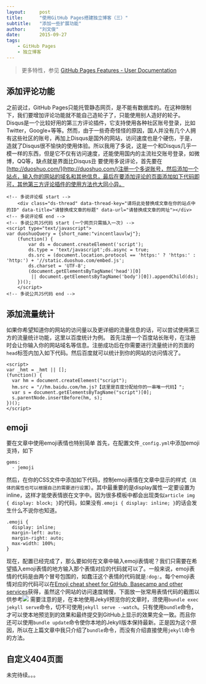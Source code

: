 ```yaml
---
layout:     post
title:      "使用GitHub Pages搭建独立博客（三）"
subtitle:   "添加一些扩展功能"
author:     "刘文俊"
date:       2015-09-27
tags:
    - GitHub Pages
    - 独立博客
---
```


> 更多特性，参见 [GitHub Pages Features - User Documentation](https://help.github.com/categories/github-pages-features/)

## 添加评论功能
之前说过，GitHub Pages只能托管静态网页，是不能有数据库的。在这种限制下，我们要增加评论功能就不能自己造轮子了，只能使用别人造好的轮子。Disqus是一个比较好用的第三方评论插件，它支持使用各种社区账号登录，比如Twitter，Google+等等。然而，由于一些奇奇怪怪的原因，国人并没有几个人拥有这些社区的账号，再加上Disqus是国外的网站，访问速度也是个硬伤，于是，造就了Disqus很不愉快的使用体验。所以我用了多说，这是一个和Disqus几乎一模一样的东西，但是它不仅有访问速度，还能使用国内的主流社交账号登录，如微博，QQ等，缺点就是界面比Disqus丑<i class="emoji emoji-laughing"></i>
要使用多说评论，首先要在[http://duoshuo.com/](http://duoshuo.com/)注册一个多说账号，然后添加一个站点，输入你的网站的域名和其他信息，最后在要添加评论的页面添加如下代码即可，其他第三方评论插件的使用方法也大同小异。

	<!-- 多说评论框 start -->
		<div class="ds-thread" data-thread-key="请将此处替换成文章在你的站点中的ID" data-title="请替换成文章的标题" data-url="请替换成文章的网址"></div>
	<!-- 多说评论框 end -->
	<!-- 多说公共JS代码 start (一个网页只需插入一次) -->
	<script type="text/javascript">
	var duoshuoQuery = {short_name:"vincentlauvlwj"};
		(function() {
			var ds = document.createElement('script');
			ds.type = 'text/javascript';ds.async = true;
			ds.src = (document.location.protocol == 'https:' ? 'https:' : 'http:') + '//static.duoshuo.com/embed.js';
			ds.charset = 'UTF-8';
			(document.getElementsByTagName('head')[0] 
			 || document.getElementsByTagName('body')[0]).appendChild(ds);
		})();
		</script>
	<!-- 多说公共JS代码 end -->


## 添加流量统计
如果你希望知道你的网站的访问量以及更详细的流量信息的话，可以尝试使用第三方的流量统计功能，这里以百度统计为例。
首先注册一个百度站长账号，在注册时会让你输入你的网站域名等信息。注册成功后在你需要进行流量统计的页面的`head`标签内加入如下代码。然后百度就可以统计到你的网站的访问情况了。

	<script>
	var _hmt = _hmt || [];
	(function() {
	  var hm = document.createElement("script");
	  hm.src = "//hm.baidu.com/hm.js?【这里是百度分配给你的一串唯一代码】";
	  var s = document.getElementsByTagName("script")[0]; 
	  s.parentNode.insertBefore(hm, s);
	})();
	</script>

## emoji
要在文章中使用emoji表情也特别简单<i class="emoji emoji-grimacing"></i><i class="emoji emoji-grimacing"></i><i class="emoji emoji-grimacing"></i>
首先，在配置文件`_config.yml`中添加emoji支持，如下

	gems:
	  - jemoji

然后，在你的CSS文件中添加如下代码，控制emoji表情在文章中显示的样式（`具体的属性也可以根据自己的需要进行设置`）。其中最重要的是display属性一定要设置为inline，这样才能使表情嵌在文字中。因为很多模板中都会出现类似`article img { display: block; }`的代码，如果没有`.emoji { display: inline; }`的话会发生什么不说你也知道。

	.emoji {
	  display: inline;
	  margin-left: auto;
	  margin-right: auto;
	  max-width: 100%;
	}

现在，配置已经完成了，那么要如何在文章中输入emoji表情呢？我们只需要在希望插入emoji表情的地方输入那个表情对应的代码就可以了。一般来说，emoji表情的代码是由两个冒号包围的，如蠢汪<i class="emoji emoji-dog"></i>这个表情的代码就是<code><i>:</i>dog<i>:</i></code>。每个emoji表情对应的代码可以在[Emoji cheat sheet for GitHub, Basecamp and other services](http://www.emoji-cheat-sheet.com/)获得，虽然这个网站的访问速度贼慢<i class="emoji emoji-broken-heart"></i>，下面放一张常用表情代码的截图以供参考![](https://www.liuwj.me/files/in-post/independent-blog-page-emoji-cheat-sheet.png)
需要注意的是，在本地使用Jekyll预览你的文章时，须使用`bundle exec jekyll serve`命令，切不可使用`jekyll serve --watch`。只有使用`bundle`命令，才可以使本地预览到的效果和最终提交到GitHub上显示的效果完全一致。而且你还可以使用`bundle update`命令使你本地的Jekyll版本保持最新。正是因为这个原因，所以在上篇文章中我只介绍了`bundle`命令，而没有介绍直接使用`jekyll`命令的方法。

## 自定义404页面

未完待续。。。